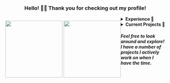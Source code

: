 

<div align="center">
  <h3>Hello! 👋🏼 Thank you for checking out my profile!</h3>
</div>

<p align="center" style="float:left">
  <img height="180em" src="https://github-readme-stats.vercel.app/api?username=atriusx&bg_color=45,8052FF,5555FF&text_color=FFFFFF&title_color=21FFFF&icon_color=21FFFF&hide_border=true&border_radius=10&include_all_commits=true&count_private=true&custom_title=Github%20Stats" />
  <img height="180em" src="https://github-readme-stats.vercel.app/api/top-langs/?username=atriusx&layout=compact&bg_color=45,D82C20,FF5555&text_color=FFFFFF&title_color=FFF&icon_color=21FFFF&hide_border=true&border_radius=10&include_all_commits=true&count_private=true&custom_title=Language%20Breakdown&langs_count=8" />
</p>
<details>
  <summary><b>Experience 📝</b></summary>
  
  ## What I've Worked With
  
  This is a shortlist of all the tools I've worked with over time!
  <div align="justify">
      <img src="https://img.shields.io/badge/Java-ED8B00?style=for-the-badge&logo=java&logoColor=white">
      <img src="https://img.shields.io/badge/Kotlin-7F52FF?&style=for-the-badge&logo=kotlin&logoColor=white">
      <img src="https://img.shields.io/badge/JavaScript-323330?style=for-the-badge&logo=javascript&logoColor=F7DF1E">
      <img src="https://img.shields.io/badge/TypeScript-007ACC?style=for-the-badge&logo=typescript&logoColor=white">
      <img src="https://img.shields.io/badge/Python-14354C?style=for-the-badge&logo=python&logoColor=white">
      <img src="https://img.shields.io/badge/HTML-E44D26?style=for-the-badge&logo=html5&logoColor=white">
      <img src="https://img.shields.io/badge/CSS-379AD6?style=for-the-badge&logo=css3&logoColor=white">
      <img src="https://img.shields.io/badge/P5.js-ED225D?style=for-the-badge&logo=p5.js&logoColor=white">
      <img src="https://img.shields.io/badge/Socket.io-000?style=for-the-badge&logo=socket.io&logoColor=white">
      <img src="https://img.shields.io/badge/React-10DAFF?style=for-the-badge&logo=react&logoColor=white">
      <img src="https://img.shields.io/badge/Next.js-000?style=for-the-badge&logo=next.js&logoColor=white">
      <img src="https://img.shields.io/badge/Express.js-313131?style=for-the-badge&logo=express&logoColor=white">
      <img src="https://img.shields.io/badge/Mikro_ORM-166788?style=for-the-badge&logo=mikroorm&logoColor=white">
      <img src="https://img.shields.io/badge/JDA-994BDC?style=for-the-badge">
      <img src="https://img.shields.io/badge/Jetbrains_Compose-4285F4?style=for-the-badge&logo=jetbrains&logoColor=white">
      <img src="https://img.shields.io/badge/Git-F05032?style=for-the-badge&logo=git&logoColor=white">
      <img src="https://img.shields.io/badge/Github-181717?style=for-the-badge&logo=github&logoColor=white">
      <img src="https://img.shields.io/badge/Gitlab-FCA121?style=for-the-badge&logo=gitlab&logoColor=white">
      <img src="https://img.shields.io/badge/Gradle-02303A?style=for-the-badge&logo=gradle&logoColor=white">
      <img src="https://img.shields.io/badge/Maven-C71A36?style=for-the-badge&logo=apachemaven&logoColor=white">
      <img src="https://img.shields.io/badge/NPM-CB3837?style=for-the-badge&logo=npm&logoColor=white">
      <img src="https://img.shields.io/badge/Yarn-2C8EBB?style=for-the-badge&logo=yarn&logoColor=white">
      <img src="https://img.shields.io/badge/IntelliJ-000?style=for-the-badge&logo=intellijidea&logoColor=white">
      <img src="https://img.shields.io/badge/vscode-007ACC?style=for-the-badge&logo=visualstudiocode&logoColor=white">
      <img src="https://img.shields.io/badge/Docker-2496ED?style=for-the-badge&logo=docker&logoColor=white">
      <img src="https://img.shields.io/badge/Redis-DC382D?style=for-the-badge&logo=redis&logoColor=white">
      <img src="https://img.shields.io/badge/Postgres-4169E1?style=for-the-badge&logo=postgresql&logoColor=white">
      <img src="https://img.shields.io/badge/Paper_MC-5555FF?style=for-the-badge&logo=papermc&logoColor=white">
  </div>

  ## Other Things I Want To Explore
  
  Things I want to experiment with, or have briefly looked at but haven't had the time to sit down with.
  <div align="justify">
      <img src="https://img.shields.io/badge/Scala-DC322F?style=for-the-badge&logo=scala&logoColor=white">
      <img src="https://img.shields.io/badge/Rust-000000?style=for-the-badge&logo=rust&logoColor=white">
      <img src="https://img.shields.io/badge/Prisma-2D3748?style=for-the-badge&logo=prisma&logoColor=white">
      <img src="https://img.shields.io/badge/Spring-6DB33F?style=for-the-badge&logo=spring&logoColor=white">
      <img src="https://img.shields.io/badge/Spring_Boot-6DB33F?style=for-the-badge&logo=springboot&logoColor=white">
      <img src="https://img.shields.io/badge/JUnit_5-25A162?style=for-the-badge&logo=junit5&logoColor=white">
      <img src="https://img.shields.io/badge/Vue-4FC08D?style=for-the-badge&logo=vue.js&logoColor=white">
      <img src="https://img.shields.io/badge/Svelte-FF3E00?style=for-the-badge&logo=svelte&logoColor=white">
      <img src="https://img.shields.io/badge/Gatsby-663399?style=for-the-badge&logo=gatsby&logoColor=white">
      <img src="https://img.shields.io/badge/Tailwind_CSS-06B6D4?style=for-the-badge&logo=tailwindcss&logoColor=white">
      <img src="https://img.shields.io/badge/Appwrite-F02E65?style=for-the-badge&logo=appwrite&logoColor=white">
      <img src="https://img.shields.io/badge/Storybook-FF4785?style=for-the-badge&logo=storybook&logoColor=white">
      <img src="https://img.shields.io/badge/Github_Actions-181717?style=for-the-badge&logo=githubactions&logoColor=white">
      <img src="https://img.shields.io/badge/Circle_CI-343434?style=for-the-badge&logo=circleci&logoColor=white">
      <img src="https://img.shields.io/badge/Kubernetes-326CE5?style=for-the-badge&logo=kubernetes&logoColor=white">
      <img src="https://img.shields.io/badge/AWS-232F3E?style=for-the-badge&logo=amazonaws&logoColor=white">
      <img src="https://img.shields.io/badge/Mongo_DB-47A248?style=for-the-badge&logo=mongodb&logoColor=white">
      <img src="https://img.shields.io/badge/SQLite-003B57?style=for-the-badge&logo=sqlite&logoColor=white">
      <img src="https://img.shields.io/badge/Graph_QL-E10098?style=for-the-badge&logo=graphql&logoColor=white">
      <img src="https://img.shields.io/badge/Figma-F24E1E?style=for-the-badge&logo=figma&logoColor=white">
  </div>
</details>
<details>
  <summary><b>Current Projects 🚀</b></summary>
  
  ## Active Projects

  <div align="justify">  
    <img src="https://img.shields.io/badge/Waystones-8934eb?style=for-the-badge&url=https://github.com/AtriusX/Waystones/" />
  </div>    
  
  ## Inactive Projects
  
  <div align="justify">
    <img src="https://img.shields.io/badge/DungeonKit-7F52FF?style=for-the-badge&url=https://github.com/AtriusX/DungeonKit/" />
    <img src="https://img.shields.io/badge/Duelingo-58CC02?style=for-the-badge&url=https://github.com/AtriusX/Duelingo/" />
  </div>
</details>

##### Feel free to look around and explore! I have a number of projects I actively work on when I have the time.
